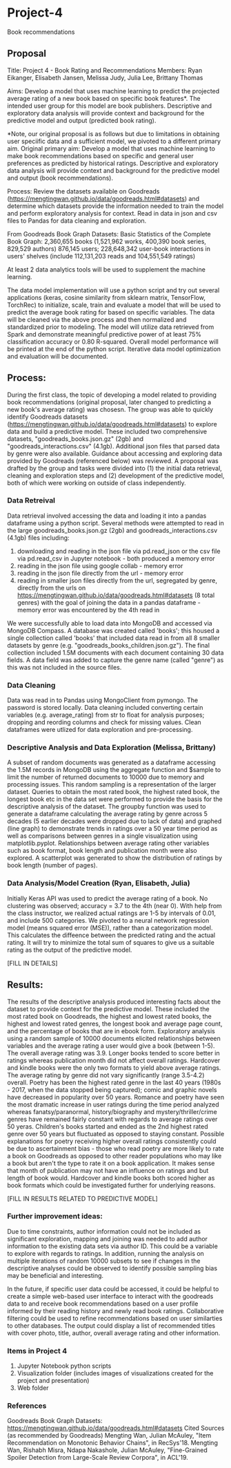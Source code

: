 # Project-4
Book recommendations 
## Proposal
Title: Project 4 - Book Rating and Recommendations
Members: Ryan Eikanger, Elisabeth Jansen, Melissa Judy, Julia Lee, Brittany Thomas

Aims: Develop a model that uses machine learning to predict the projected average rating of a new book based on specific book features*. The intended user group for this model are book publishers. Descriptive and exploratory data analysis will provide context and background for the predictive model and output (predicted book rating).

*Note, our original proposal is as follows but due to limitations in obtaining user speciific data and a sufficient model, we pivoted to a different primary aim.
Original primary aim: Develop a model that uses machine learning to make book recommendations based on specific and general user preferences as predicted by historical ratings. Descriptive and exploratory data analysis will provide context and background for the predictive model and output (book recommendations).

Process: Review the datasets available on Goodreads (https://mengtingwan.github.io/data/goodreads.html#datasets) and determine which datasets provide the information needed to train the model and perform exploratory analysis for context. Read in data in json and csv files to Pandas for data cleaning and exploration. 

From Goodreads Book Graph Datasets:
Basic Statistics of the Complete Book Graph:
2,360,655 books (1,521,962 works, 400,390 book series, 829,529 authors)
876,145 users; 228,648,342 user-book interactions in users' shelves (include 112,131,203 reads and 104,551,549 ratings)

At least 2 data analytics tools will be used to supplement the machine learning. 

The data model implementation will use a python script and try out several applications (keras, cosine similarity from sklearn matrix, TensorFlow, TorchRec) to initialize, scale, train and evaluate a model that will be used to predict the average book rating for based on specific variables. The data will be cleaned via the above process and then normalized and standardized prior to modeling. The model will utilize data retrieved from Spark and demonstrate meaningful predictive power of at least 75% classification accuracy or 0.80 R-squared. Overall model performance will be printed at the end of the python script. Iterative data model optimization and evaluation will be documented.

## Process: 
During the first class, the topic of developing a model related to providing book recommendations (original proposal, later changed to predicting a new book's average rating) was chosesn. The group was able to quickly identify Goodreads datasets (https://mengtingwan.github.io/data/goodreads.html#datasets) to explore data and build a predictive model. These included two comprehensive datasets, "goodreads_books.json.gz" (2gb) and "goodreads_interactions.csv" (4.1gb). Additional json files that parsed data by genre were also available. Guidance about accessing and exploring data provided by Goodreads (referenced below) was reviewed. A proposal was drafted by the group and tasks were divided into (1) the initial data retrieval, cleaning and exploration steps and (2) development of the predictive model, both of which were working on outside of class independently. 

### Data Retreival
Data retrieval involved accessing the data and loading it into a pandas dataframe using a python script. Several methods were attempted to read in the large goodreads_books.json.gz (2gb) and goodreads_interactions.csv (4.1gb) files including:
1. downloading and reading in the json file via pd.read_json or the csv file via pd.read_csv in Jupyter notebook - both produced a memory error
2. reading in the json file using google collab - memory error
3. reading in the json file directly from the url - memory error
4. reading in smaller json files directly from the url, segregated by genre, directly from the urls on https://mengtingwan.github.io/data/goodreads.html#datasets (8 total genres) with the goal of joining the data in a pandas dataframe - memory error was encountered by the 4th read in

We were successfully able to load data into MongoDB and accessed via MongoDB Compass. A database was created called 'books'; this housed a single collection called 'books' that included data read in from all 8 smaller datasets by genre (e.g. "goodreads_books_children.json.gz"). The final collection included 1.5M documents with each document containing 30 data fields. A data field was added to capture the genre name (called "genre") as this was not included in the source files. 

### Data Cleaning
Data was read in to Pandas using MongoClient from pymongo. The password is stored locally. Data cleaning included converting certain variables (e.g. average_rating) from str to float for analysis purposes; dropping and reording columns and check for missing values. Clean dataframes were utlized for data exploration and pre-processing. 


### Descriptive Analysis and Data Exploration (Melissa, Brittany)
A subset of random documents was generated as a dataframe accessing the 1.5M records in MongoDB using the aggregate function and $sample to limit the number of returned documents to 10000 due to memory and processing issues. This random sampling is a representation of the larger dataset. Queries to obtain the most rated book, the highest rated book, the longest book etc in the data set were performed to provide the basis for the descriptive analysis of the dataset. The groupby function was used to generate a dataframe calculating the average rating by genre across 5 decades (5 earlier decades were dropped due to lack of data) and graphed (line graph) to demonstrate trends in ratings over a 50 year time period as well as comparisons between genres in a single visualization using matplotlib.pyplot. Relationships between average rating other variables such as book format, book length and publication month were also explored. A scatterplot was generated to show the distribution of ratings by book length (number of pages).


### Data Analysis/Model Creation (Ryan, Elisabeth, Julia)
Initially Keras API was used to predict the average rating of a book. No clustering was observed; accuracy = 3.7 to the 4th (near 0). With help from the class instructor, we realized actual ratings are 1-5 by intervals of 0.01, and include 500 categories. We pivoted to a neural network regression model (means squared error (MSE)), rather than a categorization model. This calculates the diffeence between the predicted rating and the actual rating. It will try to minimize the total sum of squares to give us a suitable rating as the output of the predictive model.

[FILL IN DETAILS]



## Results:
The results of the descriptive analysis produced interesting facts about the dataset to provide context for the predictive model. These included the most rated book on Goodreads, the highest and lowest rated books, the highest and lowest rated genres, the longest book and average page count, and the percentage of books that are in ebook form. Exploratory analysis using a random sample of 10000 documents elicited relationships between variables and the average rating a user would give a book (between 1-5). The overall average rating was 3.9. Longer books tended to score better in ratings whereas publication month did not affect overall ratings. Hardcover and kindle books were the only two formats to yield above average ratings. The average rating by genre did not vary significantly (range 3.5-4.2) overall. Poetry has been the highest rated genre in the last 40 years (1980s - 2017, when the data stopped being captured); comic and graphic novels have decreased in popularity over 50 years. Romance and poetry have seen the most dramatic increase in user ratings during the time period analyzed whereas fanatsy/paranormal, history/biography and mystery/thriller/crime genres have remained fairly constant with regards to average ratings over 50 yeras. Children's books started and ended as the 2nd highest rated genre over 50 years but fluctuated as opposed to staying constant. Possible explanations for poetry receiving higher overall ratings consistently could be due to ascertainment bias - those who read poetry are more likely to rate a book on Goodreads as opposed to other reader populations who may like a book but aren't the type to rate it on a book application. It makes sense that month of publication may not have an influence on ratings and but length of book would. Hardcover and kindle books both scored higher as book formats which could be investigated further for underlying reasons. 

[FILL IN RESULTS RELATED TO PREDICTIVE MODEL]




### Further improvement ideas:
Due to time constraints, author information could not be included as significant exploration, mapping and joining was needed to add author information to the existing data sets via author ID. This could be a variable to explore with regards to ratings. In addition, running the analysis on multiple iterations of random 10000 subsets to see if changes in the descriptive analyses could be observed to identify possible sampling bias may be beneficial and interesting.

In the future, if specific user data could be accessed, it could be helpful to create a simple web-based user interface to interact with the goodreads data to and receive book recommendations based on a user profile informed by their reading history and newly read book ratings. Collaborative filtering could be used to refine recommendations based on user similarties to other databases. The output could display a list of recommended titles with cover photo, title, author, overall average rating and other information.


### Items in Project 4
1. Jupyter Notebook python scripts
2. Visualization folder (includes images of visualizations created for the project and presentation)
3. Web folder

### References

Goodreads Book Graph Datasets: https://mengtingwan.github.io/data/goodreads.html#datasets
Cited Sources (as recommended by Goodreads)
Mengting Wan, Julian McAuley, "Item Recommendation on Monotonic Behavior Chains", in RecSys'18. 
Mengting Wan, Rishabh Misra, Ndapa Nakashole, Julian McAuley, "Fine-Grained Spoiler Detection from Large-Scale Review Corpora", in ACL'19.